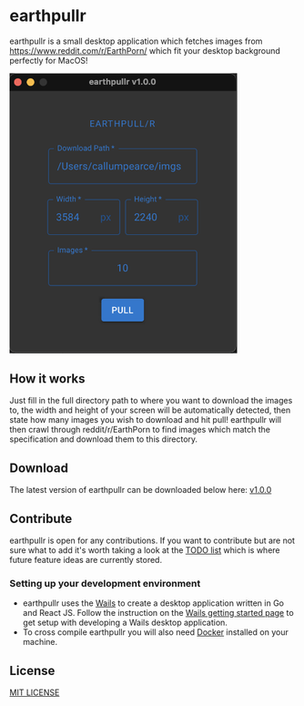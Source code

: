 # earthpullr

earthpullr is a small desktop application which fetches images from https://www.reddit.com/r/EarthPorn/
which fit your desktop background perfectly for MacOS! 

<img src="res/ui_example.png" alt="earthpullr_ui" style="width:400px;"/>

## How it works
Just fill in the full directory path to where you want to download the images to, the width and height of your screen 
will be automatically detected, then state how many images you wish to download and hit pull! earthpullr will
then crawl through reddit/r/EarthPorn to find images which match the specification and download them to this directory.

## Download
The latest version of earthpullr can be downloaded below here: [v1.0.0](build/1.0.0/macOS/earthpullr.dmg)

## Contribute
earthpullr is open for any contributions. If you want to contribute but are not sure what to add it's worth taking
a look at the [TODO list](doc/TODO.md) which is where future feature ideas are currently stored.

### Setting up your development environment
- earthpullr uses the [Wails](https://wails.app) to create a desktop application written in Go and React JS. Follow the 
instruction on the [Wails getting started page](https://wails.app/gettingstarted/) to get setup with developing a Wails 
desktop application.
- To cross compile earthpullr you will also need [Docker](https://docs.docker.com/get-docker/) installed on your machine.

## License
[MIT LICENSE](LICENSE.txt)
